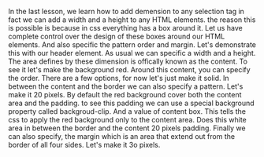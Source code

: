 In the last lesson, we learn how to add demension to any selection tag
in fact we can add a width and a height to any HTML elements.
the reason this is possible is because in css everything has a box around it. 
Let us have complete control over the design of these boxes around our HTML elements.
And also specific the pattern order and margin.
Let's demonstrate this with our header element. 
As usual we can specific a width and a height.
The area defines by these dimension is offically known as the content. 
To see it let's make the background red.
Around this content, you can specify the order. 
There are a few options, for now let's just make it solid. 
In between the content and the border we can also specify a pattern.
Let's make it 20 pixels.
By default the red background cover both the content area and the padding. 
to see this padding we can use a special background property called backgroud-clip.
And a value of content box. 
This tells the css to apply the red background only to the content area. 
Does this white area in between the border and the content 20 pixels padding.
Finally we can also specify, 
the margin which is an area that extend out from the border of all four sides.
Let's make it 3o pixels.

